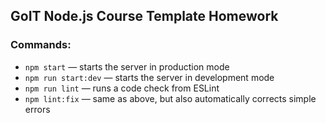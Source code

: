 ## GoIT Node.js Course Template Homework

### Commands:

- `npm start` &mdash;  starts the server in production mode
- `npm run start:dev` &mdash; starts the server in development mode 
- `npm run lint` &mdash; runs a code check from ESLint
- `npm lint:fix` &mdash; same as above, but also automatically corrects simple errors